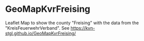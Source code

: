 # GeoMapKvrFreising

Leaflet Map to show the county "Freising" with the data from the "KreisFeuerwehrVerband".
See https://kvn-stgl.github.io/GeoMapKvrFreising/

